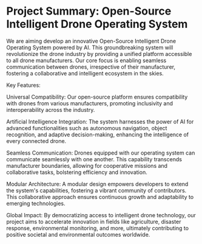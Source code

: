 # Project Summary: Open-Source Intelligent Drone Operating System

We are aiming develop an innovative Open-Source Intelligent Drone Operating System powered by AI. This groundbreaking system will revolutionize the drone industry by providing a unified platform accessible to all drone manufacturers. Our core focus is enabling seamless communication between drones, irrespective of their manufacturer, fostering a collaborative and intelligent ecosystem in the skies.

Key Features:

Universal Compatibility: Our open-source platform ensures compatibility with drones from various manufacturers, promoting inclusivity and interoperability across the industry.

Artificial Intelligence Integration: The system harnesses the power of AI for advanced functionalities such as autonomous navigation, object recognition, and adaptive decision-making, enhancing the intelligence of every connected drone.

Seamless Communication: Drones equipped with our operating system can communicate seamlessly with one another. This capability transcends manufacturer boundaries, allowing for cooperative missions and collaborative tasks, bolstering efficiency and innovation.

Modular Architecture: A modular design empowers developers to extend the system's capabilities, fostering a vibrant community of contributors. This collaborative approach ensures continuous growth and adaptability to emerging technologies.

Global Impact: By democratizing access to intelligent drone technology, our project aims to accelerate innovation in fields like agriculture, disaster response, environmental monitoring, and more, ultimately contributing to positive societal and environmental outcomes worldwide.
